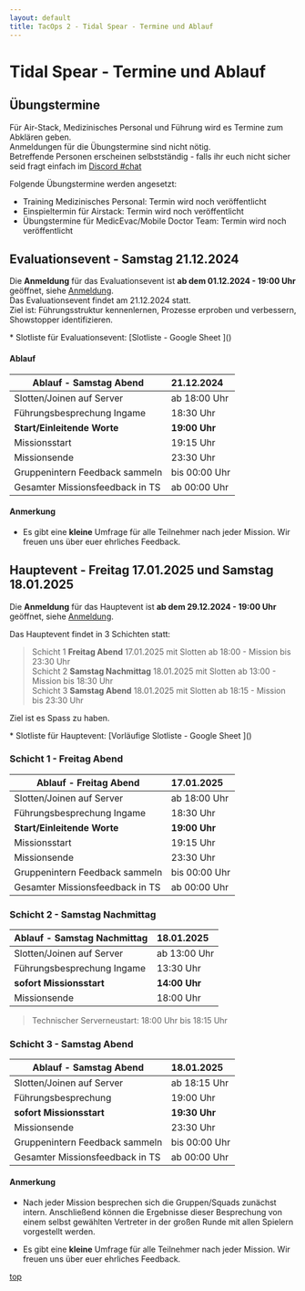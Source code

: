 ```yaml
---
layout: default
title: TacOps 2 - Tidal Spear - Termine und Ablauf
---
```


# Tidal Spear - Termine und Ablauf

## Übungstermine

Für Air-Stack, Medizinisches Personal und Führung wird es Termine zum Abklären geben.  
Anmeldungen für die Übungstermine sind nicht nötig.  
Betreffende Personen erscheinen selbstständig - falls ihr euch nicht sicher seid fragt einfach im [Discord \#chat](https://discord.com/channels/1230998538926952578/1230998539388190792)    

Folgende Übungstermine werden angesetzt:  
* Training Medizinisches Personal: Termin wird noch veröffentlicht  
* Einspieltermin für Airstack: Termin wird noch veröffentlicht  
* Übungstermine für MedicEvac/Mobile Doctor Team: Termin wird noch veröffentlicht  

## Evaluationsevent - Samstag 21.12.2024

Die **Anmeldung** für das Evaluationsevent ist **ab dem 01.12.2024 - 19:00 Uhr** geöffnet, siehe [Anmeldung](./enrolment.html).  
Das Evaluationsevent findet am 21.12.2024 statt.  
Ziel ist: Führungsstruktur kennenlernen, Prozesse erproben und verbessern, Showstopper identifizieren.  

<div markdown="1" class="hidden">
* Slotliste für Evaluationsevent: [Slotliste - Google Sheet ]()  
</div>

#### Ablauf

<div markdown="1" class="table-blue">

| Ablauf \- Samstag Abend | 21.12.2024 |
| ----- | :---- |
| Slotten/Joinen auf Server | ab 18:00 Uhr |
| Führungsbesprechung Ingame | 18:30 Uhr |
| **Start/Einleitende Worte** | **19:00 Uhr** |
| Missionsstart | 19:15 Uhr |
| Missionsende | 23:30 Uhr |
| Gruppenintern Feedback sammeln | bis 00:00 Uhr |
| Gesamter Missionsfeedback in TS | ab 00:00 Uhr |

</div>

#### Anmerkung

* Es gibt eine **kleine** Umfrage für alle Teilnehmer nach jeder Mission. Wir freuen uns über euer ehrliches Feedback.

## Hauptevent - Freitag 17.01.2025 und Samstag 18.01.2025

Die **Anmeldung** für das Hauptevent ist **ab dem 29.12.2024 - 19:00 Uhr** geöffnet, siehe [Anmeldung](./enrolment.html).  

Das Hauptevent findet in 3 Schichten statt: 
> Schicht 1 **Freitag Abend** 17.01.2025 mit Slotten ab 18:00 - Mission bis 23:30 Uhr  
> Schicht 2 **Samstag Nachmittag** 18.01.2025 mit Slotten ab 13:00 - Mission bis 18:30 Uhr  
> Schicht 3 **Samstag Abend** 18.01.2025 mit Slotten ab 18:15 - Mission bis 23:30 Uhr  

Ziel ist es Spass zu haben.  

<div markdown="1" class="hidden">
* Slotliste für Hauptevent: [Vorläufige Slotliste - Google Sheet ]()  
</div>

### Schicht 1 - Freitag Abend

<div markdown="1" class="table-blue">

| Ablauf \- Freitag Abend | 17.01.2025 |
| ----- | :---- |
| Slotten/Joinen auf Server | ab 18:00 Uhr |
| Führungsbesprechung Ingame | 18:30 Uhr |
| **Start/Einleitende Worte** | **19:00 Uhr** |
| Missionsstart | 19:15 Uhr |
| Missionsende | 23:30 Uhr |
| Gruppenintern Feedback sammeln | bis 00:00 Uhr |
| Gesamter Missionsfeedback in TS | ab 00:00 Uhr |

</div>

### Schicht 2 - Samstag Nachmittag

<div markdown="1" class="table-blue">

| Ablauf \- Samstag Nachmittag | 18.01.2025 |
| ----- | :---- |
| Slotten/Joinen auf Server | ab 13:00 Uhr |
| Führungsbesprechung Ingame | 13:30 Uhr |
| **sofort Missionsstart** | **14:00 Uhr** |
| Missionsende | 18:00 Uhr |

</div>

> Technischer Serverneustart: 18:00 Uhr bis 18:15 Uhr


### Schicht 3 - Samstag Abend

<div markdown="1" class="table-blue">

| Ablauf \- Samstag Abend | 18.01.2025 |
| ----- | :---- |
| Slotten/Joinen auf Server | ab 18:15 Uhr |
| Führungsbesprechung | 19:00 Uhr |
| **sofort Missionsstart** | **19:30 Uhr** |
| Missionsende | 23:30 Uhr |
| Gruppenintern Feedback sammeln  | bis 00:00 Uhr |
| Gesamter Missionsfeedback in TS | ab 00:00 Uhr |

</div>

#### Anmerkung

* Nach jeder Mission besprechen sich die Gruppen/Squads zunächst intern. Anschließend können die Ergebnisse dieser Besprechung von einem selbst gewählten Vertreter in der großen Runde mit allen Spielern vorgestellt werden.

* Es gibt eine **kleine** Umfrage für alle Teilnehmer nach jeder Mission. Wir freuen uns über euer ehrliches Feedback.

[top](#top)

